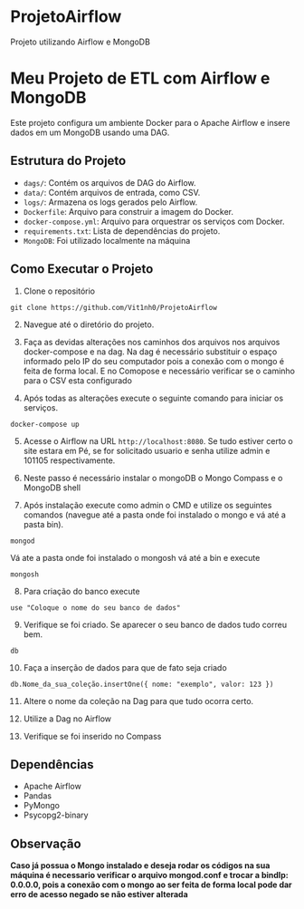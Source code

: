 # ProjetoAirflow

Projeto utilizando Airflow e MongoDB

# Meu Projeto de ETL com Airflow e MongoDB

Este projeto configura um ambiente Docker para o Apache Airflow e insere dados em um MongoDB usando uma DAG.

## Estrutura do Projeto

- `dags/`: Contém os arquivos de DAG do Airflow.
- `data/`: Contém arquivos de entrada, como CSV.
- `logs/`: Armazena os logs gerados pelo Airflow.
- `Dockerfile`: Arquivo para construir a imagem do Docker.
- `docker-compose.yml`: Arquivo para orquestrar os serviços com Docker.
- `requirements.txt`: Lista de dependências do projeto.
- `MongoDB`: Foi utilizado localmente na máquina

## Como Executar o Projeto

1. Clone o repositório
 ```
git clone https://github.com/Vit1nh0/ProjetoAirflow
```
2. Navegue até o diretório do projeto.
 
3. Faça as devidas alterações nos caminhos dos arquivos nos arquivos docker-compose e na dag. Na dag é necessário substituir o espaço informado pelo IP do seu computador pois a conexão com o mongo é feita de forma local. E no Comopose e necessário verificar se o caminho para o CSV esta configurado

4. Após todas as alterações execute o seguinte comando para iniciar os serviços.
 ```
docker-compose up
```
5. Acesse o Airflow na URL `http://localhost:8080`. Se tudo estiver certo o site estara em Pé, se for solicitado usuario e senha utilize admin e 101105 respectivamente.

6. Neste passo é necessário instalar o mongoDB o Mongo Compass e o MongoDB shell

7. Após instalação execute como admin o CMD e utilize os seguintes comandos (navegue até a pasta onde foi instalado o mongo e vá até a pasta bin).
```
mongod
```
Vá ate a pasta onde foi instalado o mongosh vá até a bin e execute
```
mongosh
```
8. Para criação do banco execute
```
use "Coloque o nome do seu banco de dados"
```
9. Verifique se foi criado. Se aparecer o seu banco de dados tudo correu bem.
```
db
```
10. Faça a inserção de dados para que de fato seja criado
```
db.Nome_da_sua_coleção.insertOne({ nome: "exemplo", valor: 123 })
```
11. Altere o nome da coleção na Dag para que tudo ocorra certo.
   
12. Utilize a Dag no Airflow
   
13. Verifique se foi inserido no Compass 

## Dependências

- Apache Airflow
- Pandas
- PyMongo
- Psycopg2-binary

## Observação

**Caso já possua o Mongo instalado e deseja rodar os códigos na sua máquina é necessario verificar o arquivo mongod.conf e trocar a bindIp: 0.0.0.0, pois a conexão com o mongo ao ser feita de forma local pode dar erro de acesso negado se não estiver alterada**
 
